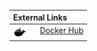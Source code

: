 | External Links |
| :-- |
| <img src="https://github.com/unjx-de/.github/blob/main/profile/icons/docker.png#gh-light-mode-only" alt="Docker" align=left width=24 height=24><img src="https://github.com/unjx-de/.github/blob/main/profile/icons/docker-white.png#gh-dark-mode-only" alt="Docker" align=left width=24 height=24>[Docker Hub](https://hub.docker.com/r/unjxde) |
